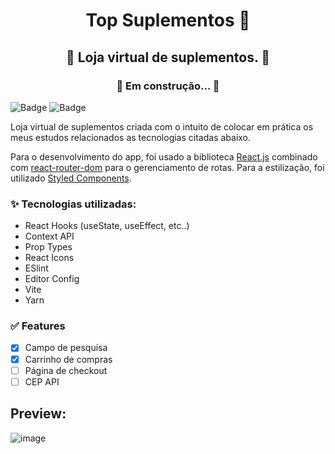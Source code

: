 <h1 align="center">Top Suplementos 💪</h1>

<h2 align="center">🚀 Loja virtual de suplementos. 🚀</h1>
<h3 align="center" >🚧 Em construção... 🚧</h3> 

![Badge](https://img.shields.io/github/last-commit/pedrocleal/top-suplementos?style=for-the-badge)
![Badge](https://img.shields.io/github/languages/top/pedrocleal/top-suplementos?color=c&style=for-the-badge)

Loja virtual de suplementos criada com o intuito de colocar em prática os meus estudos relacionados as tecnologias citadas abaixo.

Para o desenvolvimento do app, foi usado a biblioteca <a href="https://pt-br.reactjs.org/" target="_blamk">React.js</a> combinado com <a href="https://reactrouter.com/" target="_blamk">react-router-dom</a> para o gerenciamento de rotas. 
Para a estilização, foi utilizado <a href="https://styled-components.com/" target="_blamk">Styled Components</a>.

### ✨ Tecnologias utilizadas: 
  - React Hooks (useState, useEffect, etc..)
  - Context API
  - Prop Types
  - React Icons
  - ESlint
  - Editor Config
  - Vite
  - Yarn 

### ✅ Features
  - [X] Campo de pesquisa
  - [X] Carrinho de compras
  - [ ] Página de checkout
  - [ ] CEP API

## Preview: 
![image](https://user-images.githubusercontent.com/53502542/156470638-796b8e3a-2018-40e8-a86e-0a914873c933.png)
